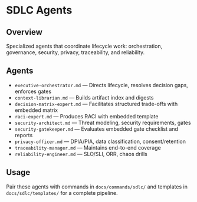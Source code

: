 # SDLC Agents

## Overview
Specialized agents that coordinate lifecycle work: orchestration, governance, security, privacy,
traceability, and reliability.

## Agents
- `executive-orchestrator.md` — Directs lifecycle, resolves decision gaps, enforces gates
- `context-librarian.md` — Builds artifact index and digests
- `decision-matrix-expert.md` — Facilitates structured trade-offs with embedded matrix
- `raci-expert.md` — Produces RACI with embedded template
- `security-architect.md` — Threat modeling, security requirements, gates
- `security-gatekeeper.md` — Evaluates embedded gate checklist and reports
- `privacy-officer.md` — DPIA/PIA, data classification, consent/retention
- `traceability-manager.md` — Maintains end-to-end coverage
- `reliability-engineer.md` — SLO/SLI, ORR, chaos drills

## Usage
Pair these agents with commands in `docs/commands/sdlc/` and templates in
`docs/sdlc/templates/` for a complete pipeline.

